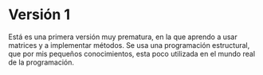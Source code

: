 # Versión 1
  Está es una primera versión muy prematura, en la que aprendo a usar matrices y a implementar métodos.
  Se usa una programación estructural, que por mis pequeños conocimientos, esta poco utilizada en el mundo real de la programación.
